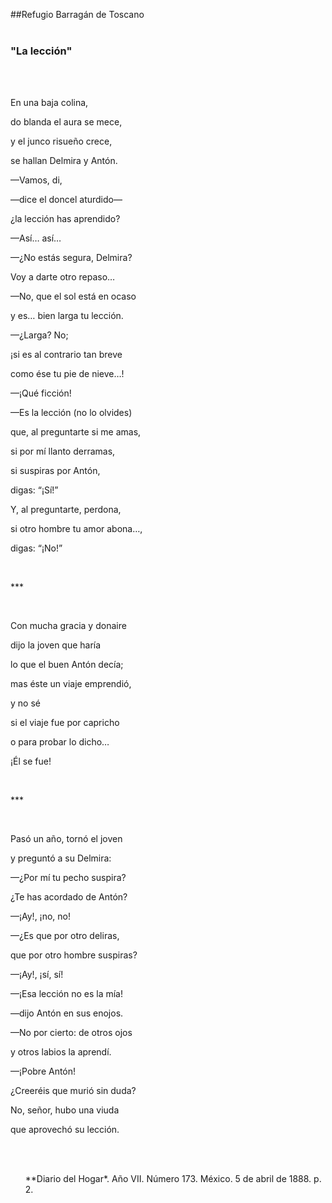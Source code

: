 ##Refugio Barragán de Toscano
<br>
<br>
### "La lección"
<br>
<br>
<p>En una baja colina,</p><p>do blanda el aura se mece,</p><p>y el junco risueño crece,</p><p>se hallan Delmira y Antón.</p>
<p>—Vamos, di,</p><p>—dice el doncel aturdido—</p><p>¿la lección has aprendido?</p>
<p>—Así… así…</p><p>—¿No estás segura, Delmira?</p><p>Voy a darte otro repaso…</p><p>—No, que el sol está en ocaso</p><p>y es… bien larga tu lección.</p><p>—¿Larga? No;</p><p>¡si es al contrario tan breve</p><p>como ése tu pie de nieve…!</p><p>—¡Qué ficción!</p><p>—Es la lección (no lo olvides)</p><p>que, al preguntarte si me amas,</p><p>si por mí llanto derramas,</p><p>si suspiras por Antón,</p><p>digas: “¡Sí!”</p><p>Y, al preguntarte, perdona,</p><p>si otro hombre tu amor abona…,</p><p>digas: “¡No!”</p><br><p>***</p><br><p>Con mucha gracia y donaire</p><p>dijo la joven que haría</p><p>lo que el buen Antón decía;</p><p>mas éste un viaje emprendió,</p><p>y no sé</p><p>si el viaje fue por capricho</p><p>o para probar lo dicho…</p><p>¡Él se fue!</p><br><p>***</p><br><p>Pasó un año, tornó el joven</p><p>y preguntó a su Delmira:</p><p>—¿Por mí tu pecho suspira?</p><p>¿Te has acordado de Antón?</p><p>—¡Ay!, ¡no, no!</p><p>—¿Es que por otro deliras,</p><p>que por otro hombre suspiras?</p><p>—¡Ay!, ¡sí, sí!</p><p>—¡Esa lección no es la mía!</p><p>—dijo Antón en sus enojos.</p><p>—No por cierto: de otros ojos</p><p>y otros labios la aprendí.</p><p>—¡Pobre Antón!</p><p>¿Creeréis que murió sin duda?</p><p>No, señor, hubo una viuda</p><p>que aprovechó su lección.</p>
<br>
<br>
<ul>**Diario del Hogar*. Año VII. Número 173. México. 5 de abril de 1888. p. 2.